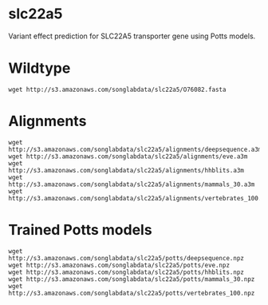 # slc22a5
Variant effect prediction for SLC22A5 transporter gene using Potts models.

# Wildtype

```
wget http://s3.amazonaws.com/songlabdata/slc22a5/O76082.fasta
```

# Alignments
```
wget http://s3.amazonaws.com/songlabdata/slc22a5/alignments/deepsequence.a3m
wget http://s3.amazonaws.com/songlabdata/slc22a5/alignments/eve.a3m
wget http://s3.amazonaws.com/songlabdata/slc22a5/alignments/hhblits.a3m
wget http://s3.amazonaws.com/songlabdata/slc22a5/alignments/mammals_30.a3m
wget http://s3.amazonaws.com/songlabdata/slc22a5/alignments/vertebrates_100.a3m
```
# Trained Potts models

```
wget http://s3.amazonaws.com/songlabdata/slc22a5/potts/deepsequence.npz
wget http://s3.amazonaws.com/songlabdata/slc22a5/potts/eve.npz
wget http://s3.amazonaws.com/songlabdata/slc22a5/potts/hhblits.npz
wget http://s3.amazonaws.com/songlabdata/slc22a5/potts/mammals_30.npz
wget http://s3.amazonaws.com/songlabdata/slc22a5/potts/vertebrates_100.npz
```
